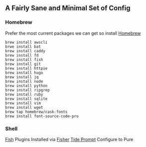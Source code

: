 ## A Fairly Sane and Minimal Set of Config

### Homebrew

Prefer the most current packages we can get so install [Homebrew](http://brew.sh)

```Shell
brew install awscli
brwe install bat
brew install caddy
brew install fd
brew install fish
brew install git
brew install httpie
brew install hugo
brew install jq
brew install node
brew install python
brew install ripgrep
brew install ruby
brew install sqlite
brew install vim
brew install wget
brew tap homebrew/cask-fonts
brew install font-source-code-pro
```

### Shell

[Fish](https://fishshell.com)
Plugins Installed via [Fisher](https://github.com/jorgebucaran/fisher)
[Tide Prompt](https://github.com/IlanCosman/tide) Configure to Pure